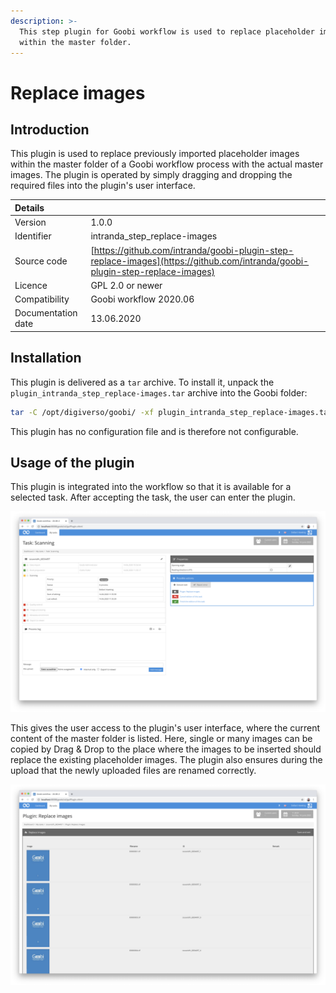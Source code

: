 ```yaml
---
description: >-
  This step plugin for Goobi workflow is used to replace placeholder images
  within the master folder.
---
```


# Replace images

## Introduction

This plugin is used to replace previously imported placeholder images within the master folder of a Goobi workflow process with the actual master images. The plugin is operated by simply dragging and dropping the required files into the plugin's user interface.

| Details |  |
| :--- | :--- |
| Version | 1.0.0 |
| Identifier | intranda\_step\_replace-images |
| Source code | [https://github.com/intranda/goobi-plugin-step-replace-images](https://github.com/intranda/goobi-plugin-step-replace-images) |
| Licence | GPL 2.0 or newer |
| Compatibility | Goobi workflow 2020.06 |
| Documentation date | 13.06.2020 |

## Installation

This plugin is delivered as a `tar` archive. To install it, unpack the `plugin_intranda_step_replace-images.tar` archive into the Goobi folder:

```bash
tar -C /opt/digiverso/goobi/ -xf plugin_intranda_step_replace-images.tar --exclude="pom.xml"
```

This plugin has no configuration file and is therefore not configurable.

## Usage of the plugin

This plugin is integrated into the workflow so that it is available for a selected task. After accepting the task, the user can enter the plugin.

![Integration of the plugin into a task](../.gitbook/assets/intranda_step_replace-images-1_en.png)

This gives the user access to the plugin's user interface, where the current content of the master folder is listed. Here, single or many images can be copied by Drag & Drop to the place where the images to be inserted should replace the existing placeholder images. The plugin also ensures during the upload that the newly uploaded files are renamed correctly.

![User interface to replace the existing placeholder images](../.gitbook/assets/intranda_step_replace-images-2_en.png)


